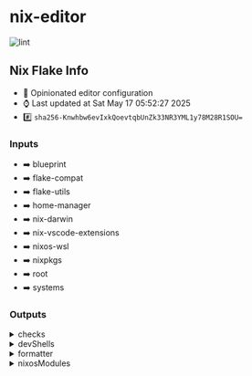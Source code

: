 # nix-editor

![lint](https://github.com/denismcraig/nix-blueprint/actions/workflows/lint.yaml/badge.svg)

## Nix Flake Info

- :page_with_curl: Opinionated editor configuration
- :watch: Last updated at Sat May 17 05:52:27 2025
- :hash: `sha256-Knwhbw6evIxkQoevtqbUnZk33NR3YML1y78M28R1SOU=`

### Inputs

- :arrow_right: blueprint
- :arrow_right: flake-compat
- :arrow_right: flake-utils
- :arrow_right: home-manager
- :arrow_right: nix-darwin
- :arrow_right: nix-vscode-extensions
- :arrow_right: nixos-wsl
- :arrow_right: nixpkgs
- :arrow_right: root
- :arrow_right: systems


### Outputs

<details><summary>checks</summary>

- :heavy_check_mark: devshell-actions
- :heavy_check_mark: devshell-default
- :heavy_check_mark: pkgs-default


#### systems

- :computer: aarch64-darwin
- :computer: aarch64-linux
- :computer: x86_64-darwin
- :computer: x86_64-linux


</details>
<details><summary>devShells</summary>

- :pager: actions
- :pager: default


#### systems

- :computer: aarch64-darwin
- :computer: aarch64-linux
- :computer: x86_64-darwin
- :computer: x86_64-linux


</details>

<details><summary>formatter</summary>

- :pager: nixfmt-rfc-style

#### systems

- :computer: aarch64-darwin
- :computer: aarch64-linux
- :computer: x86_64-darwin
- :computer: x86_64-linux


</details>

<details><summary>nixosModules</summary>

- :pager: default


</details>

